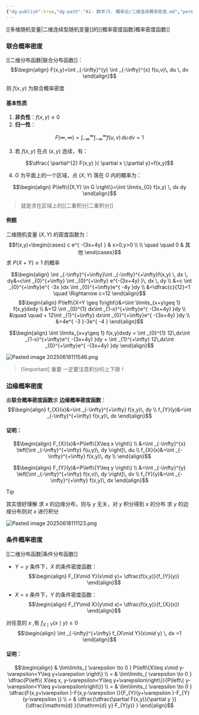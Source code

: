 ```yaml
---
{"dg-publish":true,"dg-path":"A1- 数学/5. 概率论/二维连续概率密度.md","permalink":"/A1- 数学/5. 概率论/二维连续概率密度/","dgPassFrontmatter":true,"noteIcon":"","created":"2024-04-16T13:01:27.313+08:00","updated":"2025-06-18T11:15:48.568+08:00"}
---
```


[[多维随机变量\|二维连续型随机变量]]的[[概率密度函数\|概率密度函数]]
### 联合概率密度
[[二维分布函数\|联合分布函数]]：
$$\begin{align}
F(x,y)=\int _{-\infty}^{y} \int _{-\infty}^{x} f(u,v)\, du \, dv 
\end{align}$$

则 $f(x,y)$ 为联合概率密度
#### 基本性质
1. **非负性**：$f(x,y)\geq 0$
2. **归一性**：
 
 $$F(\infty,\infty)=\int _{-\infty}^{\infty} \int _{-\infty}^{\infty} f(u,v)\, du \, dv=1$$

3. 若 $f(x,y)$ 在点 $(x,y)$ 连续，有：

$$\dfrac{ \partial^{2} F(x,y) }{ \partial x \;\partial y}=f(x,y)$$
	
4.  $G$ 为平面上的一个区域，点 $(X,Y)$ 落在 $G$ 内的概率为：

$$\begin{align}
P\left\{(X,Y) \in G \right\}=\iint \limits_{G} f(x,y) \, dx dy
\end{align}$$

>就是求在区域上的[[二重积分\|二重积分]] 

#### 例题
二维随机变量 $(X,Y)$ 的密度函数为：
$$f(x,y)=\begin{cases}
c e^{ -(3x+4y) }  & x>0,y>0 \\ \\
\quad \quad 0 & 其他
\end{cases}$$
求 $P\left\{X+Y \right\}\geq 1$ 的概率

$$\begin{align}
\int _{-\infty}^{+\infty}\int _{-\infty}^{+\infty}f(x,y) \, dx  \, dy&=c\int _{0}^{+\infty} \int _{0}^{+\infty} e^{-(3x+4y)  }\, dx \, dy \\
&=c  \int _{0}^{+\infty}e^{ -3x }dx \int _{0}^{+\infty}e^{ -4y }dy \\
&=\dfrac{c}{12}=1  \quad  \Rightarrow c=12
\end{align}$$
$$\begin{align}
P\left\{X+Y \geq 1\right\}&=\iint \limits_{x+y\geq 1} f(x,y)dxdy \\
&=12 \int _{0}^{1} dx\int _{1-x}^{+\infty}e^{ -(3x+4y) }dy \\
&\quad \quad +   12\int _{1}^{+\infty} dx\int _{0}^{+\infty}e^{ -(3x+4y) }dy \\
&=4e^{ -3 }-3e^{ -4 }
\end{align}$$



$$\begin{align}
\iint \limits_{x+y\geq 1} f(x,y)dxdy = \int _{0}^{1} 12\,dx\int _{1-x}^{+\infty}e^{ -(3x+4y) }dy  +   \int _{1}^{+\infty} 12\,dx\int _{0}^{+\infty}e^{ -(3x+4y) }dy 
\end{align}$$



![Pasted image 20250618111546.png](/img/user/Functional%20files/Photo%20Resources/Pasted%20image%2020250618111546.png)


>[!important] 重要
>一定要注意积分的上下限！

### 边缘概率密度
由**联合概率密度函数**求 **边缘概率密度函数**：
$$\begin{align}
f_{X}(x)&=\int _{-\infty}^{+\infty} f(x,y)\, dy \\ 
f_{Y}(y)&=\int _{-\infty}^{+\infty} f(x,y)\, dx
\end{align}$$

#### 证明：
$$\begin{align}
F_{X}(x)&=P\left\{X\leq x \right\} \\
&=\int _{-\infty}^{x} \left[\int _{-\infty}^{+\infty} f(u,y)\, dy \right]\, du  \\
f_{X}(x)&=\int _{-\infty}^{+\infty} f(x,y)\, dy \\ 
\end{align}$$

$$\begin{align}
F_{Y}(y)&=P\left\{Y\leq y \right\} \\
&=\int _{-\infty}^{y} \left[\int _{-\infty}^{+\infty} f(x,v)\, dy \right]\, dv  \\ 
f_{Y}(y)&=\int _{-\infty}^{+\infty} f(x,y)\, dx
\end{align}$$


>[!tip] 
>其实很好理解
>求 $x$ 的边缘分布，则与 $y$ 无关，对 $y$ 积分得到 $x$ 的分布
>求 $y$ 的边缘分布则对 $x$ 进行积分

![Pasted image 20250618111123.png](/img/user/Functional%20files/Photo%20Resources/Pasted%20image%2020250618111123.png)


### 条件概率密度
[[二维分布函数\|条件分布函数]]
- $Y=y$ 条件下，$X$ 的条件密度函数：
$$\begin{align}
F_{X\mid Y}(x\mid y)= \dfrac{f(x,y)}{f_{Y}(y)} 
\end{align}$$

- $X=x$ 条件下，$Y$ 的条件密度函数：
$$\begin{align}
F_{Y\mid X}(y\mid x)= \dfrac{f(x,y)}{f_{X}(x)}
\end{align}$$

对任意的 $x$ ,有 $f_{X\mid Y}(x\mid y)\geq 0$
$$\begin{align}
\int _{-\infty}^{+\infty} f_{X\mid Y}(x\mid y) \, dx =1
\end{align}$$

#### 证明：

$$\begin{align}
 & \lim\limits_{ \varepsilon \to 0 } P\left\{X\leq x\mid y-\varepsilon<Y\leq y+\varepsilon \right\} \\
= & \lim\limits_{ \varepsilon \to 0 } \dfrac{P\left\{ X\leq x, y-\varepsilon<Y\leq y+\varepsilon\right\}}{P\left\{ y-\varepsilon<Y\leq y+\varepsilon\right\}} \\
= & \lim\limits_{ \varepsilon  \to 0 } \dfrac{F(x,y+\varepsilon )-F(x,y-\varepsilon )}{F_{Y}(y+\varepsilon )-F_{Y}(y-\varepsilon )} \\
= & \dfrac{\dfrac{\partial F(x,y)}{\partial y }}{\dfrac{\mathrm{d} }{\mathrm{d} y} F_{Y(y)} }
\end{align}$$



